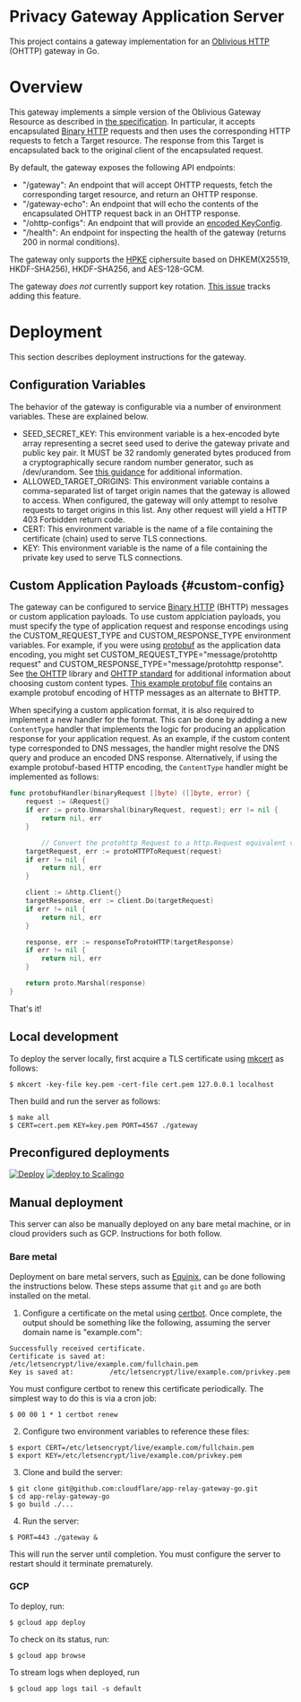 # Privacy Gateway Application Server

This project contains a gateway implementation for an [Oblivious HTTP](https://datatracker.ietf.org/doc/html/draft-ietf-ohai-ohttp-02) (OHTTP) gateway in Go. 

# Overview

This gateway implements a simple version of the Oblivious Gateway Resource as described in [the specification](https://datatracker.ietf.org/doc/html/draft-ietf-ohai-ohttp-02). In particular, it accepts encapsulated [Binary HTTP](https://datatracker.ietf.org/doc/html/draft-ietf-httpbis-binary-message) requests and then uses the corresponding HTTP requests to fetch a Target resource. The response from this Target is encapsulated back to the original client of the encapsulated request.

By default, the gateway exposes the following API endpoints:

- "/gateway": An endpoint that will accept OHTTP requests, fetch the corresponding target resource, and return an OHTTP response.
- "/gateway-echo": An endpoint that will echo the contents of the encapsulated OHTTP request back in an OHTTP response.
- "/ohttp-configs": An endpoint that will provide an [encoded KeyConfig](https://datatracker.ietf.org/doc/html/draft-ietf-ohai-ohttp-02#section-3.1).
- "/health": An endpoint for inspecting the health of the gateway (returns 200 in normal conditions).

The gateway only supports the [HPKE](https://datatracker.ietf.org/doc/html/rfc9180) ciphersuite based on DHKEM(X25519, HKDF-SHA256), HKDF-SHA256, and AES-128-GCM.

The gateway _does not_ currently support key rotation. [This issue](https://github.com/cloudflare/app-relay-gateway-go/issues/11) tracks adding this feature.

# Deployment

This section describes deployment instructions for the gateway.

## Configuration Variables

The behavior of the gateway is configurable via a number of environment variables. These are explained below.

- SEED_SECRET_KEY: This environment variable is a hex-encoded byte array representing a secret seed used to derive the gateway private and public key pair. It MUST be 32 randomly generated bytes produced from a cryptographically secure random number generator, such as /dev/urandom. See [this guidance](https://www.rfc-editor.org/rfc/rfc8446.html#appendix-C.1) for additional information.
- ALLOWED_TARGET_ORIGINS: This environment variable contains a comma-separated list of target origin names that the gateway is allowed to access. When configured, the gateway will only attempt to resolve requests to target origins in this list. Any other request will yield a HTTP 403 Forbidden return code.
- CERT: This environment variable is the name of a file containing the certificate (chain) used to serve TLS connections.
- KEY: This environment variable is the name of a file containing the private key used to serve TLS connections.

## Custom Application Payloads {#custom-config}

The gateway can be configured to service [Binary HTTP](https://datatracker.ietf.org/doc/html/draft-ietf-httpbis-binary-message) (BHTTP) messages or custom application payloads. To use custom applciation payloads, you must specify the type of application request and response encodings using the CUSTOM_REQUEST_TYPE and CUSTOM_RESPONSE_TYPE environment variables. For example, if you were using [protobuf](https://developers.google.com/protocol-buffers) as the application data encoding, you might set CUSTOM_REQUEST_TYPE="message/protohttp request" and CUSTOM_RESPONSE_TYPE="message/protohttp response". See [the OHTTP](https://github.com/chris-wood/ohttp-go) library and [OHTTP standard](https://datatracker.ietf.org/doc/html/draft-ietf-ohai-ohttp-02#section-10) for additional information about choosing custom content types. [This example protobuf file](proto_http.proto) contains an example protobuf encoding of HTTP messages as an alternate to BHTTP.

When specifying a custom application format, it is also required to implement a new handler for the format. This can be done by adding a new `ContentType` handler that implements the logic for producing an application response for your application request. As an example, if the custom content type corresponded to DNS messages, the handler might resolve the DNS query and produce an encoded DNS response. Alternatively, if using the example protobuf-based HTTP encoding, the `ContentType` handler might be implemented as follows:

```go
func protobufHandler(binaryRequest []byte) ([]byte, error) {
	request := &Request{}
	if err := proto.Unmarshal(binaryRequest, request); err != nil {
		return nil, err
	}

        // Convert the protohttp Request to a http.Request equivalent value
	targetRequest, err := protoHTTPToRequest(request)
	if err != nil {
		return nil, err
	}

	client := &http.Client{}
	targetResponse, err := client.Do(targetRequest)
	if err != nil {
		return nil, err
	}

	response, err := responseToProtoHTTP(targetResponse)
	if err != nil {
		return nil, err
	}

	return proto.Marshal(response)
}
```

That's it!

## Local development

To deploy the server locally, first acquire a TLS certificate using [mkcert](https://github.com/FiloSottile/mkcert) as follows:

~~~
$ mkcert -key-file key.pem -cert-file cert.pem 127.0.0.1 localhost
~~~

Then build and run the server as follows:

~~~
$ make all
$ CERT=cert.pem KEY=key.pem PORT=4567 ./gateway
~~~

## Preconfigured deployments

[![Deploy](https://www.herokucdn.com/deploy/button.svg)](https://heroku.com/deploy)
[![deploy to Scalingo](https://cdn.scalingo.com/deploy/button.svg)](https://my.scalingo.com/deploy)

## Manual deployment

This server can also be manually deployed on any bare metal machine, or in cloud providers such
as GCP. Instructions for both follow.

### Bare metal

Deployment on bare metal servers, such as [Equinix](https://metal.equinix.com/), can be done following
the instructions below. These steps assume that `git` and `go` are both installed on the metal.

1. Configure a certificate on the metal using [certbot](https://certbot.eff.org/all-instructions).
Once complete, the output should be something like the following, assuming the server domain name
is "example.com":

```
Successfully received certificate.
Certificate is saved at: /etc/letsencrypt/live/example.com/fullchain.pem
Key is saved at:         /etc/letsencrypt/live/example.com/privkey.pem
```

You must configure certbot to renew this certificate periodically. The simplest way to do this is
via a cron job:

```
$ 00 00 1 * 1 certbot renew
```

2. Configure two environment variables to reference these files:

```
$ export CERT=/etc/letsencrypt/live/example.com/fullchain.pem
$ export KEY=/etc/letsencrypt/live/example.com/privkey.pem
```

3. Clone and build the server:

```
$ git clone git@github.com:cloudflare/app-relay-gateway-go.git
$ cd app-relay-gateway-go
$ go build ./...
```

4. Run the server:

```
$ PORT=443 ./gateway &
```

This will run the server until completion. You must configure the server to restart should it
terminate prematurely.

### GCP

To deploy, run:

~~~
$ gcloud app deploy
~~~

To check on its status, run:

~~~
$ gcloud app browse
~~~

To stream logs when deployed, run

~~~
$ gcloud app logs tail -s default
~~~

